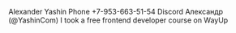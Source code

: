 Alexander Yashin
Phone +7-953-663-51-54
Discord Александр (@YashinCom)
I took a free frontend developer course on WayUp